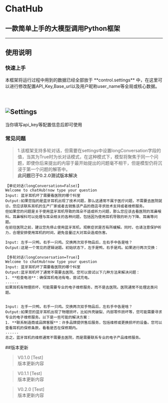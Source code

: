 # ChatHub
 ## 一款简单上手的大模型调用Python框架
 
---

 ## 使用说明
 ### 快速上手

<p>本框架将运行过程中用到的数据已经全部放于 **control.settings** 中，在这里可以进行修改配置API_Key,Base_url以及用户昵称user_name等全局或核心数据。</p><br>


![Settings](https://github.com/18273634398/picture/blob/main/%E5%BE%AE%E4%BF%A1%E5%9B%BE%E7%89%87_20241128153733.png?raw=true)
---
当你填写api_key等配置信息后即可使用

### 常见问题
> 1.该框架支持多轮对话，但需要在settings中设置longConversation字段的值，当其为True时为长对话模式，在这种模式下，模型将聚焦于同一个问题，即使你后来提出的内容于最开始提出的问题毫不相干，但是模型仍将沉浸于第一个问题的解答中。<br>
**此问题已于0.2.0测试版本解决**

```
【单论对话(longConversation=False)】
Welcome to chatHub!now type your question
Input: 蓝牙耳机坏了需要看医院的哪个科室
Output:如果您指的是蓝牙耳机出现了技术问题，那么这通常不属于医疗问题，不需要去医院就诊。您应该联系耳机的生产厂家或者去销售该产品的商店寻求技术支持或者维修服务。
但如果您的问题是关于使用蓝牙耳机导致的耳朵不适或听力问题，那么您应该去看医院的耳鼻喉科。耳鼻喉科可以处理与耳朵相关的各种问题，包括因为使用耳机导致的听力下降、耳痛等问题。
在前往医院之前，建议您先停止使用蓝牙耳机，观察症状是否有所缓解。同时，也请注意保护听力，合理安排使用耳机的时间，避免音量过大对耳朵造成伤害。

Input: 左手一只鸭，右手一只鸡。交换两次双手物品后，左右手中各是啥？
Output:这是一个常见的逻辑谜题。初始状态下，左手是鸭，右手是鸡。如果进行两次交换：
```

```
【多轮对话(longConvsersation=True)】
Welcome to chatHub!now type your question
Input: 蓝牙耳机坏了需要看医院的哪个科室
Output:蓝牙耳机坏了通常不需要去医院。您可以尝试以下几种方法来解决问题：
1. **检查电池**：确保耳机电池有电，尝试充电。
......
如果耳机有物理损坏，可能需要专业的电子维修服务，而不是去医院。医院通常不处理这类问题。


Input: 左手一只鸭，右手一只鸡。交换两次双手物品后，左右手中各是啥？
Output:如果您的蓝牙耳机出现了物理损坏，比如外壳破裂、内部零件损坏等，您可能需要寻求专业的电子维修服务。以下是一些可能的解决方案：
1. **联系制造商或品牌客服**：许多品牌提供售后服务，包括维修或更换损坏的设备。您可以查看耳机的保修条款，看看是否在保修期内。
......
总之，蓝牙耳机的维修通常不需要去医院，而是需要联系专业的电子产品维修服务。
```

##版本更新
> V0.1.0 [Test]<br>
版本更新内容

> V0.1.1 [Test]<br>
版本更新内容

> V0.2.0 [Test]<br>
版本更新内容